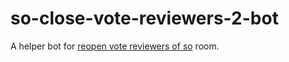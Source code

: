 # so-close-vote-reviewers-2-bot
A helper bot for [reopen vote reviewers of so](https://chat.stackoverflow.com/rooms/227446/reopen-vote-reviewers-of-so) room.
